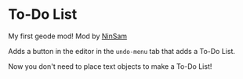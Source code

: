 # To-Do List

My first geode mod! Mod by [NinSam](user:20754112)

Adds a button in the editor in the `undo-menu` tab that adds a To-Do List. 

Now you don't need to place text objects to make a To-Do List!